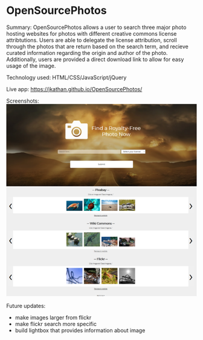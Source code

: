# OpenSourcePhotos

Summary: OpenSourcePhotos allows a user to search three major photo hosting websites for photos with different creative commons license attribtutions. Users are able to delegate the license attribution, scroll through the photos that are return based on the search term, and recieve curated information regarding the origin and author of the photo. Additionally, users are provided a direct download link to allow for easy usage of the image.

Technology used: HTML/CSS/JavaScript/jQuery

Live app: https://jkathan.github.io/OpenSourcePhotos/

Screenshots:
 ![](screenshots/Screenshot1.PNG)
 ![](screenshots/screenshot2.PNG)

Future updates: 
- make images larger from flickr
- make flickr search more specific
- build lightbox that provides information about image
